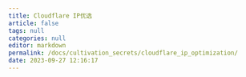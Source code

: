 ```yaml
---
title: Cloudflare IP优选
article: false
tags: null
categories: null
editor: markdown
permalink: /docs/cultivation_secrets/cloudflare_ip_optimization/
date: 2023-09-27 12:16:17
---
```

